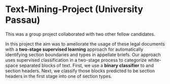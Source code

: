 # Text-Mining-Project (University Passau)

This was a group project collaborated with two other fellow candidates.

In this project the aim was to ameliorate the usage of these legal documents with a **two-stage supervised learning** approach for automatically identifying section boundaries and types in appellate briefs. Our approach uses supervised classification in a two-stage process to categorize white-space separated blocks of text. First, we use a **binary classifier** to and section headers. Next, we classify those blocks predicted to be section headers in the first stage into one of section types.
